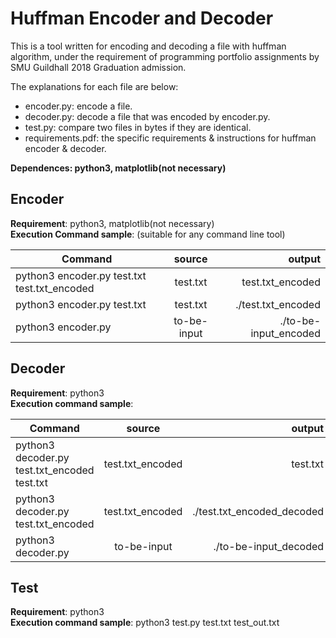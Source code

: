 # Huffman Encoder and Decoder
This is a tool written for encoding and decoding a file with huffman algorithm, under the requirement of programming portfolio
 assignments by SMU Guildhall 2018 Graduation admission.
 
The explanations for each file are below: 
* encoder.py: encode a file.
* decoder.py: decode a file that was encoded by encoder.py.
* test.py:    compare two files in bytes if they are identical.
* requirements.pdf: the specific requirements & instructions for huffman encoder & decoder.

**Dependences: python3, matplotlib(not necessary)**

## Encoder
**Requirement**: python3, matplotlib(not necessary)<br>
**Execution Command sample**: (suitable for any command line tool)

|Command|source|output|
|-------|:------:|------:|
|python3 encoder.py test.txt test.txt_encoded|test.txt|test.txt_encoded|
|python3 encoder.py test.txt|test.txt|./test.txt_encoded|
|python3 encoder.py|to-be-input|./to-be-input_encoded|

## Decoder
**Requirement**: python3<br>
**Execution command sample**: 

|Command|source|output|
|-------|:------:|------:|
|python3 decoder.py test.txt_encoded test.txt|test.txt_encoded|test.txt|
|python3 decoder.py test.txt_encoded|test.txt_encoded|./test.txt_encoded_decoded|
|python3 decoder.py|to-be-input|./to-be-input_decoded|

## Test
**Requirement**: python3<br>
**Execution command sample**: python3 test.py test.txt test_out.txt
